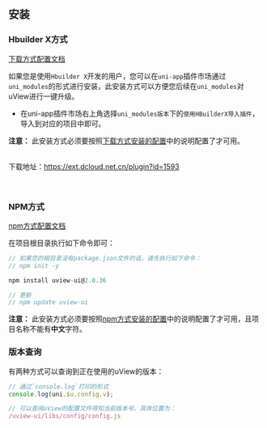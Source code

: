 ## 安装

<demo-model url="/"></demo-model>


### Hbuilder X方式

[下载方式配置文档](/components/downloadSetting.html)

如果您是使用`Hbuilder X`开发的用户，您可以在`uni-app`插件市场通过`uni_modules`的形式进行安装，此安装方式可以方便您后续在`uni_modules`对uView进行一键升级。

- 在uni-app插件市场右上角选择`uni_modules版本`下的`使用HBuilderX导入插件`，导入到对应的项目中即可。

**注意：**  此安装方式必须要按照[下载方式安装的配置](/components/downloadSetting.html)中的说明配置了才可用。

<br>
<div @click="downloadPost(2)" class="download-link">
	下载地址：<a target="_blank" href="https://ext.dcloud.net.cn/plugin?id=1593">https://ext.dcloud.net.cn/plugin?id=1593</a>
</div>
<br>
<br>



### NPM方式

[npm方式配置文档](/components/npmSetting.html)

在项目根目录执行如下命令即可：

```js
// 如果您的根目录没有package.json文件的话，请先执行如下命令：
// npm init -y

npm install uview-ui@2.0.36

// 更新
// npm update uview-ui
```

**注意：**  此安装方式必须要按照[npm方式安装的配置](/components/npmSetting.html)中的说明配置了才可用，且项目名称不能有**中文**字符。


### 版本查询

有两种方式可以查询到正在使用的uView的版本：  



```js
// 通过`console.log`打印的形式
console.log(uni.$u.config.v);

// 可以查阅uView的配置文件得知当前版本号，具体位置为：
/uview-ui/libs/config/config.js
```

